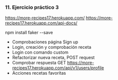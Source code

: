 ### 11. Ejercicio práctico 3

https://more-recipes17.herokuapp.com/
https://more-recipes17.herokuapp.com/api-docs/

npm install faker --save

* Comprobaciones página Sign up <!-- .element: class="fragment" -->
* Login, creación y comprobación receta <!-- .element: class="fragment" -->
* Login con comando custom <!-- .element: class="fragment" -->
* Refactorizar nueva receta, POST request <!-- .element: class="fragment" -->
* Comprobar respuesta GET <!-- .element: class="fragment" --> https://more-recipes17.herokuapp.com/api/v1/users/profile <!-- .element: class="fragment" -->
* Acciones recetas favoritas<!-- .element: class="fragment" -->